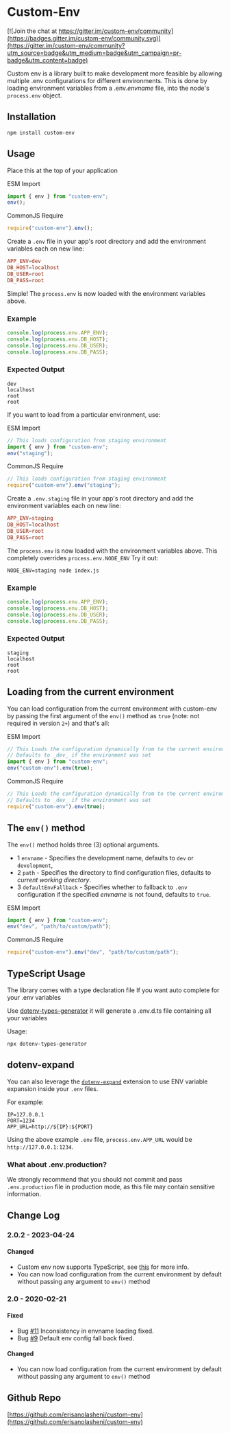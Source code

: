 # Custom-Env

[![Join the chat at https://gitter.im/custom-env/community](https://badges.gitter.im/custom-env/community.svg)](https://gitter.im/custom-env/community?utm_source=badge&utm_medium=badge&utm_campaign=pr-badge&utm_content=badge)

Custom env is a library built to make development more feasible by allowing multiple .env configurations for different environments. This is done by loading environment variables from a .env._envname_ file, into the node's `process.env` object.

## Installation

`npm install custom-env`

## Usage

Place this at the top of your application

ESM Import

```javascript // Default configuration
import { env } from "custom-env";
env();
```

CommonJS Require

```javascript // Default configuration
require("custom-env").env();
```

Create a `.env` file in your app's root directory and add the environment variables each on new line:

```toml
APP_ENV=dev
DB_HOST=localhost
DB_USER=root
DB_PASS=root
```

Simple! The `process.env` is now loaded with the environment variables above.

### Example

```javascript
console.log(process.env.APP_ENV);
console.log(process.env.DB_HOST);
console.log(process.env.DB_USER);
console.log(process.env.DB_PASS);
```

### Expected Output

```
dev
localhost
root
root
```

If you want to load from a particular environment, use:

ESM Import

```javascript
// This loads configuration from staging environment
import { env } from "custom-env";
env("staging");
```

CommonJS Require

```javascript
// This loads configuration from staging environment
require("custom-env").env("staging");
```

Create a `.env.staging` file in your app's root directory and add the environment variables each on new line:

```toml
APP_ENV=staging
DB_HOST=localhost
DB_USER=root
DB_PASS=root
```

The `process.env` is now loaded with the environment variables above.
This completely overrides `process.env.NODE_ENV`
Try it out:

```
NODE_ENV=staging node index.js
```

### Example

```javascript
console.log(process.env.APP_ENV);
console.log(process.env.DB_HOST);
console.log(process.env.DB_USER);
console.log(process.env.DB_PASS);
```

### Expected Output

```
staging
localhost
root
root
```

## Loading from the current environment

You can load configuration from the current environment with custom-env by passing the first argument of the `env()` method as `true` (note: not required in version `2+`) and that's all:

ESM Import

```javascript // Default configuration
// This Loads the configuration dynamically from to the current enviroment
// Defaults to _dev_ if the environment was set
import { env } from "custom-env";
env("custom-env").env(true);
```

CommonJS Require

```javascript
// This Loads the configuration dynamically from to the current enviroment
// Defaults to _dev_ if the environment was set
require("custom-env").env(true);
```

## The `env()` method

The `env()` method holds three (3) optional arguments.

- 1 `envname` - Specifies the development name, defaults to `dev` or `development`,
- 2 `path` - Specifies the directory to find configuration files, defaults to _current working directory_.
- 3 `defaultEnvFallback` - Specifies whether to fallback to `.env` configuration if the specified _envname_ is not found, defaults to `true`.

ESM Import

```javascript
import { env } from "custom-env";
env("dev", "path/to/custom/path");
```

CommonJS Require

```javascript
require("custom-env").env("dev", "path/to/custom/path");
```

## TypeScript Usage

The library comes with a type declaration file
If you want auto complete for your .env variables

Use [dotenv-types-generator](https://github.com/saulmaldonado/dotenv-types-generator) it will generate a .env.d.ts file containing all your variables

Usage:

```
npx dotenv-types-generator
```

## dotenv-expand

You can also leverage the [`dotenv-expand`](https://github.com/motdotla/dotenv-expand) extension to use ENV variable expansion inside your `.env` files.

For example:

```
IP=127.0.0.1
PORT=1234
APP_URL=http://${IP}:${PORT}
```

Using the above example `.env` file, `process.env.APP_URL` would be `http://127.0.0.1:1234`.

### What about .env.production?

We strongly recommend that you should not commit and pass `.env.production` file in production mode, as this file may contain sensitive information.

## Change Log

### 2.0.2 - 2023-04-24

#### Changed

- Custom env now supports TypeScript, see [this](#TypeScript-Usage) for more info.
- You can now load configuration from the current environment by default without passing any argument to `env()` method

### 2.0 - 2020-02-21

#### Fixed

- Bug [#11](https://github.com/erisanolasheni/custom-env/issues/11) Inconsistency in envname loading fixed.
- Bug [#9](https://github.com/erisanolasheni/custom-env/issues/9) Default env config fall back fixed.

#### Changed

- You can now load configuration from the current environment by default without passing any argument to `env()` method

## Github Repo

[https://github.com/erisanolasheni/custom-env](https://github.com/erisanolasheni/custom-env)
